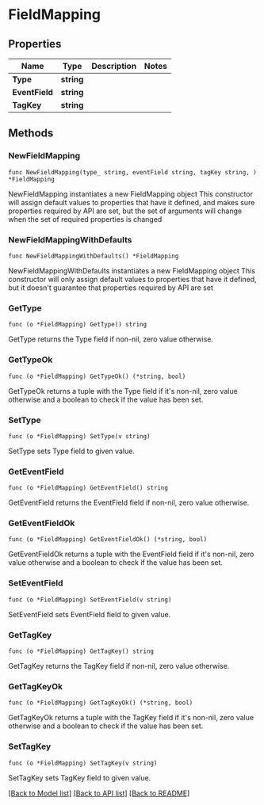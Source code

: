 # FieldMapping

## Properties

Name | Type | Description | Notes
------------ | ------------- | ------------- | -------------
**Type** | **string** |  | 
**EventField** | **string** |  | 
**TagKey** | **string** |  | 

## Methods

### NewFieldMapping

`func NewFieldMapping(type_ string, eventField string, tagKey string, ) *FieldMapping`

NewFieldMapping instantiates a new FieldMapping object
This constructor will assign default values to properties that have it defined,
and makes sure properties required by API are set, but the set of arguments
will change when the set of required properties is changed

### NewFieldMappingWithDefaults

`func NewFieldMappingWithDefaults() *FieldMapping`

NewFieldMappingWithDefaults instantiates a new FieldMapping object
This constructor will only assign default values to properties that have it defined,
but it doesn't guarantee that properties required by API are set

### GetType

`func (o *FieldMapping) GetType() string`

GetType returns the Type field if non-nil, zero value otherwise.

### GetTypeOk

`func (o *FieldMapping) GetTypeOk() (*string, bool)`

GetTypeOk returns a tuple with the Type field if it's non-nil, zero value otherwise
and a boolean to check if the value has been set.

### SetType

`func (o *FieldMapping) SetType(v string)`

SetType sets Type field to given value.


### GetEventField

`func (o *FieldMapping) GetEventField() string`

GetEventField returns the EventField field if non-nil, zero value otherwise.

### GetEventFieldOk

`func (o *FieldMapping) GetEventFieldOk() (*string, bool)`

GetEventFieldOk returns a tuple with the EventField field if it's non-nil, zero value otherwise
and a boolean to check if the value has been set.

### SetEventField

`func (o *FieldMapping) SetEventField(v string)`

SetEventField sets EventField field to given value.


### GetTagKey

`func (o *FieldMapping) GetTagKey() string`

GetTagKey returns the TagKey field if non-nil, zero value otherwise.

### GetTagKeyOk

`func (o *FieldMapping) GetTagKeyOk() (*string, bool)`

GetTagKeyOk returns a tuple with the TagKey field if it's non-nil, zero value otherwise
and a boolean to check if the value has been set.

### SetTagKey

`func (o *FieldMapping) SetTagKey(v string)`

SetTagKey sets TagKey field to given value.



[[Back to Model list]](../README.md#documentation-for-models) [[Back to API list]](../README.md#documentation-for-api-endpoints) [[Back to README]](../README.md)


